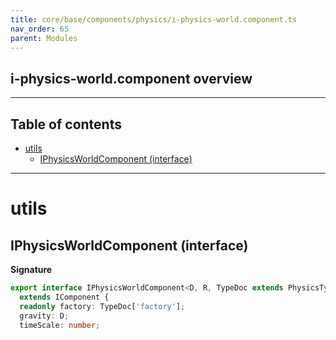 ```yaml
---
title: core/base/components/physics/i-physics-world.component.ts
nav_order: 65
parent: Modules
---
```


## i-physics-world.component overview

---

<h2 class="text-delta">Table of contents</h2>

- [utils](#utils)
  - [IPhysicsWorldComponent (interface)](#iphysicsworldcomponent-interface)

---

# utils

## IPhysicsWorldComponent (interface)

**Signature**

```ts
export interface IPhysicsWorldComponent<D, R, TypeDoc extends PhysicsTypeDocRepo<D, R> = PhysicsTypeDocRepo<D, R>>
  extends IComponent {
  readonly factory: TypeDoc['factory'];
  gravity: D;
  timeScale: number;
```
